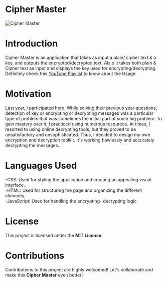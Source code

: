 # Cipher Master #

![Cipher Master](https://github.com/Riddhiman2005/Cipher-Master/assets/130882317/633bb08b-28c9-4d90-be8d-022db0cdb884)

# Introduction #

Cipher Master is an application that takes as input a plain/ cipher text & a key, and outputs the encrypted/decrypted text.
Als,o it takes both plain & Cipher text as input and displays the key used for encrypting/decrypting.
Definitely check this [YouTube Playlist](https://www.youtube.com/playlist?list=PL8UgiekZNpwL72IDtOb5PxggPuzGi3vSJ) 
to know about the Usage.

# Motivation #
  
  Last year, I participated [here](https://nsucrypto.nsu.ru/). While solving their previous year questions, detection of key or encrypting or decrypting messages was a particular type of problem that was sometimes the initial part of some big problem. To gain mastery over it, I practiced using numerous resources. At times, I resorted to using online decrypting tools, but they proved to be unsatisfactory and unsophisticated. Thus, I decided to design my own encryption and decryption toolkit. It's working flawlessly and accurately decrypting the messages..



# Languages Used # 

-CSS: Used for styling the application and creating an appealing visual interface.<br>
-HTML: Used for structuring the page and organizing the different elements.<br>
-JavaScript: Used for handling the encrypting- decrypting logic <br>



# License #

This project is licensed under the **MIT License**.

# Contributions #

Contributions to this project are highly welcomed! Let's collaborate and make this **Cipher Master** even better!
